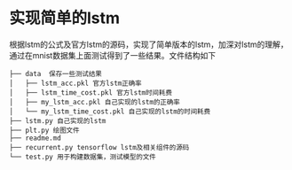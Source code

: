 # 实现简单的lstm
根据lstm的公式及官方lstm的源码，实现了简单版本的lstm，加深对lstm的理解，通过在mnist数据集上面测试得到了一些结果。文件结构如下
```
├── data  保存一些测试结果
│   ├── lstm_acc.pkl 官方lstm正确率
│   ├── lstm_time_cost.pkl 官方lstm时间耗费
│   ├── my_lstm_acc.pkl 自己实现的lstm的正确率
│   └── my_lstm_time_cost.pkl 自己实现的lstm的时间耗费
├── lstm.py 自己实现的lstm
├── plt.py 绘图文件
├── readme.md 
├── recurrent.py tensorflow lstm及相关组件的源码
└── test.py 用于构建数据集，测试模型的文件
```